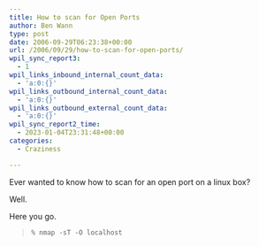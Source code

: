 ```yaml
---
title: How to scan for Open Ports
author: Ben Wann
type: post
date: 2006-09-29T06:23:38+00:00
url: /2006/09/29/how-to-scan-for-open-ports/
wpil_sync_report3:
  - 1
wpil_links_inbound_internal_count_data:
  - 'a:0:{}'
wpil_links_outbound_internal_count_data:
  - 'a:0:{}'
wpil_links_outbound_external_count_data:
  - 'a:0:{}'
wpil_sync_report2_time:
  - 2023-01-04T23:31:48+00:00
categories:
  - Craziness

---
```

Ever wanted to know how to scan for an open port on a linux box?

Well.

Here you go.

> `% nmap -sT -O localhost`

<!--5fd19dda462ccd8aa9b9c191ea0d3b9c-->

<!--1d96135a3822395275689c04dc1d609d-->
